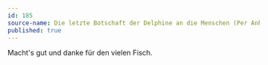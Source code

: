 ```yaml
---
id: 185
source-name: Die letzte Botschaft der Delphine an die Menschen (Per Anhalter durch die Galaxis)
published: true
---
```


<p>Macht's gut und danke für den vielen Fisch.</p>


